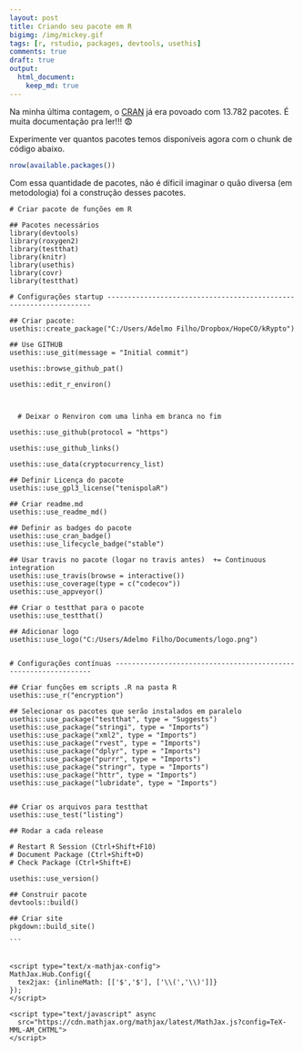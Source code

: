 ```yaml
---
layout: post
title: Criando seu pacote em R
bigimg: /img/mickey.gif
tags: [r, rstudio, packages, devtools, usethis]
comments: true
draft: true
output:
  html_document:
    keep_md: true
---
```


Na minha última contagem, o [CRAN](https://cran.r-project.org/) já era povoado com 13.782 pacotes. É muita documentação pra ler!!! 😨

Experimente ver quantos pacotes temos disponíveis agora com o chunk de código abaixo.

```r
nrow(available.packages())
```

Com essa quantidade de pacotes, não é díficil imaginar o quão diversa (em metodologia) foi a construção desses pacotes.












````
# Criar pacote de funções em R

## Pacotes necessários
library(devtools)
library(roxygen2)
library(testthat)
library(knitr)
library(usethis)
library(covr)
library(testthat)

# Configurações startup ------------------------------------------------------------------

## Criar pacote:
usethis::create_package("C:/Users/Adelmo Filho/Dropbox/HopeCO/kRypto")

## Use GITHUB
usethis::use_git(message = "Initial commit")

usethis::browse_github_pat()

usethis::edit_r_environ()



  # Deixar o Renviron com uma linha em branca no fim

usethis::use_github(protocol = "https")

usethis::use_github_links()

usethis::use_data(cryptocurrency_list)

## Definir Licença do pacote
usethis::use_gpl3_license("tenispolaR")

## Criar readme.md
usethis::use_readme_md()

## Definir as badges do pacote
usethis::use_cran_badge()
usethis::use_lifecycle_badge("stable")

## Usar travis no pacote (logar no travis antes)  += Continuous integration
usethis::use_travis(browse = interactive())
usethis::use_coverage(type = c("codecov"))
usethis::use_appveyor()

## Criar o testthat para o pacote
usethis::use_testthat()

## Adicionar logo
usethis::use_logo("C:/Users/Adelmo Filho/Documents/logo.png")


# Configurações contínuas ----------------------------------------------------------------

## Criar funções em scripts .R na pasta R
usethis::use_r("encryption")

## Selecionar os pacotes que serão instalados em paralelo
usethis::use_package("testthat", type = "Suggests")
usethis::use_package("stringi", type = "Imports")
usethis::use_package("xml2", type = "Imports")
usethis::use_package("rvest", type = "Imports")
usethis::use_package("dplyr", type = "Imports")
usethis::use_package("purrr", type = "Imports")
usethis::use_package("stringr", type = "Imports")
usethis::use_package("httr", type = "Imports")
usethis::use_package("lubridate", type = "Imports")


## Criar os arquivos para testthat
usethis::use_test("listing")

## Rodar a cada release

# Restart R Session (Ctrl+Shift+F10)
# Document Package (Ctrl+Shift+D)
# Check Package (Ctrl+Shift+E)

usethis::use_version()

## Construir pacote
devtools::build()

## Criar site
pkgdown::build_site()

```


<script type="text/x-mathjax-config">
MathJax.Hub.Config({
  tex2jax: {inlineMath: [['$','$'], ['\\(','\\)']]}
});
</script>

<script type="text/javascript" async
  src="https://cdn.mathjax.org/mathjax/latest/MathJax.js?config=TeX-MML-AM_CHTML">
</script>